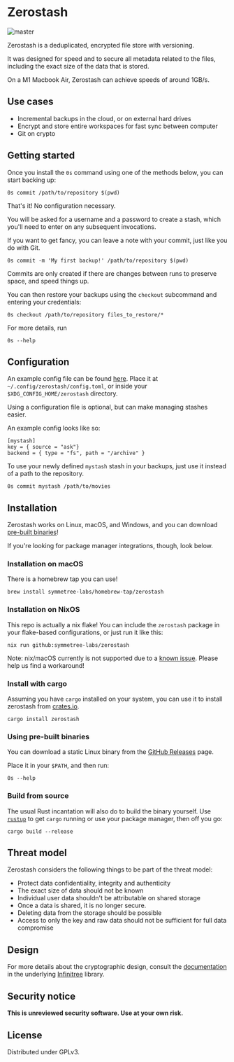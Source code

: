 # Zerostash

![master](https://github.com/rsdy/zerostash/workflows/Rust/badge.svg?branch=master)

Zerostash is a deduplicated, encrypted file store with versioning.

It was designed for speed and to secure all metadata related to the
files, including the exact size of the data that is stored.

On a M1 Macbook Air, Zerostash can achieve speeds of around 1GB/s.

## Use cases

 * Incremental backups in the cloud, or on external hard drives
 * Encrypt and store entire workspaces for fast sync between computer
 * Git on crypto

## Getting started

Once you install the `0s` command using one of the methods below, you
can start backing up:

    0s commit /path/to/repository $(pwd)
	
That's it! No configuration necessary.

You will be asked for a username and a password to create a stash,
which you'll need to enter on any subsequent invocations.

If you want to get fancy, you can leave a note with your commit, just
like you do with Git.

    0s commit -m 'My first backup!' /path/to/repository $(pwd)

Commits are only created if there are changes between runs to preserve
space, and speed things up.

You can then restore your backups using the `checkout` subcommand and
entering your credentials:

	0s checkout /path/to/repository files_to_restore/*

For more details, run

    0s --help

## Configuration

An example config file can be found [here](./config.toml.example).
Place it at `~/.config/zerostash/config.toml`, or inside your
`$XDG_CONFIG_HOME/zerostash` directory.

Using a configuration file is optional, but can make managing stashes easier.

An example config looks like so:

    [mystash]
    key = { source = "ask"}
    backend = { type = "fs", path = "/archive" }

To use your newly defined `mystash` stash in your backups, just use it
instead of a path to the repository.

	0s commit mystash /path/to/movies

## Installation

Zerostash works on Linux, macOS, and Windows, and you can download
[pre-built binaries](https://github.com/rsdy/zerostash/releases)!

If you're looking for package manager integrations, though, look below.

### Installation on macOS

There is a homebrew tap you can use!

    brew install symmetree-labs/homebrew-tap/zerostash
	
### Installation on NixOS

This repo is actually a nix flake! You can include the `zerostash`
package in your flake-based configurations, or just run it like this:

	nix run github:symmetree-labs/zerostash
	
Note: nix/macOS currently is not supported due to a [known
issue](https://github.com/NixOS/nixpkgs/issues/86299). Please help us find a workaround!

### Install with cargo

Assuming you have `cargo` installed on your system, you can use it to install zerostash from [crates.io](https://crates.io).

    cargo install zerostash

### Using pre-built binaries

You can download a static Linux binary from the [GitHub
Releases](https://github.com/rsdy/zerostash/releases) page.

Place it in your `$PATH`, and then run:

    0s --help

### Build from source

The usual Rust incantation will also do to build the binary
yourself. Use [`rustup`](https://rustup.rs/) to get `cargo` running or
use your package manager, then off you go:

    cargo build --release

## Threat model

Zerostash considers the following things to be part of the threat model:

 * Protect data confidentiality, integrity and authenticity
 * The exact size of data should not be known
 * Individual user data shouldn't be attributable on shared storage
 * Once a data is shared, it is no longer secure.
 * Deleting data from the storage should be possible
 * Access to only the key and raw data should not be sufficient for
   full data compromise

## Design

For more details about the cryptographic design, consult the
[documentation](https://github.com/symmetree-labs/infinitree/blob/main/DESIGN.md)
in the underlying
[Infinitree](https://github.com/symmetree-labs/infinitree) library.

## Security notice

**This is unreviewed security software. Use at your own risk.**

## License

Distributed under GPLv3.
